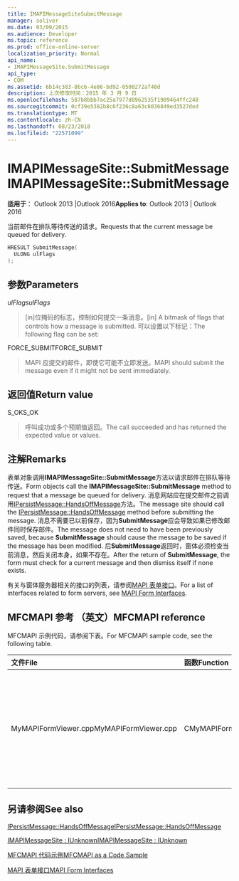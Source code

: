 ```yaml
---
title: IMAPIMessageSiteSubmitMessage
manager: soliver
ms.date: 03/09/2015
ms.audience: Developer
ms.topic: reference
ms.prod: office-online-server
localization_priority: Normal
api_name:
- IMAPIMessageSite.SubmitMessage
api_type:
- COM
ms.assetid: 6b14c383-8bc6-4e86-bd92-0500272af40d
description: 上次修改时间：2015 年 3 月 9 日
ms.openlocfilehash: 587b8bbb7ac25a7977d8962535f1909464ffc248
ms.sourcegitcommit: 0cf39e5382b8c6f236c8a63c6036849ed3527ded
ms.translationtype: MT
ms.contentlocale: zh-CN
ms.lasthandoff: 08/23/2018
ms.locfileid: "22571099"
---
```

# <a name="imapimessagesitesubmitmessage"></a><span data-ttu-id="b42e0-103">IMAPIMessageSite::SubmitMessage</span><span class="sxs-lookup"><span data-stu-id="b42e0-103">IMAPIMessageSite::SubmitMessage</span></span>

  
  
<span data-ttu-id="b42e0-104">**适用于**： Outlook 2013 |Outlook 2016</span><span class="sxs-lookup"><span data-stu-id="b42e0-104">**Applies to**: Outlook 2013 | Outlook 2016</span></span> 
  
<span data-ttu-id="b42e0-105">当前邮件在排队等待传送的请求。</span><span class="sxs-lookup"><span data-stu-id="b42e0-105">Requests that the current message be queued for delivery.</span></span>
  
```cpp
HRESULT SubmitMessage(
  ULONG ulFlags
);
```

## <a name="parameters"></a><span data-ttu-id="b42e0-106">参数</span><span class="sxs-lookup"><span data-stu-id="b42e0-106">Parameters</span></span>

 <span data-ttu-id="b42e0-107">_ulFlags_</span><span class="sxs-lookup"><span data-stu-id="b42e0-107">_ulFlags_</span></span>
  
> <span data-ttu-id="b42e0-108">[in]位掩码的标志，控制如何提交一条消息。</span><span class="sxs-lookup"><span data-stu-id="b42e0-108">[in] A bitmask of flags that controls how a message is submitted.</span></span> <span data-ttu-id="b42e0-109">可以设置以下标记：</span><span class="sxs-lookup"><span data-stu-id="b42e0-109">The following flag can be set:</span></span>
    
<span data-ttu-id="b42e0-110">FORCE_SUBMIT</span><span class="sxs-lookup"><span data-stu-id="b42e0-110">FORCE_SUBMIT</span></span> 
  
> <span data-ttu-id="b42e0-111">MAPI 应提交的邮件，即使它可能不立即发送。</span><span class="sxs-lookup"><span data-stu-id="b42e0-111">MAPI should submit the message even if it might not be sent immediately.</span></span>
    
## <a name="return-value"></a><span data-ttu-id="b42e0-112">返回值</span><span class="sxs-lookup"><span data-stu-id="b42e0-112">Return value</span></span>

<span data-ttu-id="b42e0-113">S_OK</span><span class="sxs-lookup"><span data-stu-id="b42e0-113">S_OK</span></span> 
  
> <span data-ttu-id="b42e0-114">呼叫成功或多个预期值返回。</span><span class="sxs-lookup"><span data-stu-id="b42e0-114">The call succeeded and has returned the expected value or values.</span></span>
    
## <a name="remarks"></a><span data-ttu-id="b42e0-115">注解</span><span class="sxs-lookup"><span data-stu-id="b42e0-115">Remarks</span></span>

<span data-ttu-id="b42e0-116">表单对象调用**IMAPIMessageSite::SubmitMessage**方法以请求邮件在排队等待传送。</span><span class="sxs-lookup"><span data-stu-id="b42e0-116">Form objects call the **IMAPIMessageSite::SubmitMessage** method to request that a message be queued for delivery.</span></span> <span data-ttu-id="b42e0-117">消息网站应在提交邮件之前调用[IPersistMessage::HandsOffMessage](ipersistmessage-handsoffmessage.md)方法。</span><span class="sxs-lookup"><span data-stu-id="b42e0-117">The message site should call the [IPersistMessage::HandsOffMessage](ipersistmessage-handsoffmessage.md) method before submitting the message.</span></span> <span data-ttu-id="b42e0-118">消息不需要已以前保存，因为**SubmitMessage**应会导致如果已修改邮件同时保存邮件。</span><span class="sxs-lookup"><span data-stu-id="b42e0-118">The message does not need to have been previously saved, because **SubmitMessage** should cause the message to be saved if the message has been modified.</span></span> <span data-ttu-id="b42e0-119">后**SubmitMessage**返回时，窗体必须检查当前消息，然后关闭本身，如果不存在。</span><span class="sxs-lookup"><span data-stu-id="b42e0-119">After the return of **SubmitMessage**, the form must check for a current message and then dismiss itself if none exists.</span></span> 
  
<span data-ttu-id="b42e0-120">有关与窗体服务器相关的接口的列表，请参阅[MAPI 表单接口](mapi-form-interfaces.md)。</span><span class="sxs-lookup"><span data-stu-id="b42e0-120">For a list of interfaces related to form servers, see [MAPI Form Interfaces](mapi-form-interfaces.md).</span></span>
  
## <a name="mfcmapi-reference"></a><span data-ttu-id="b42e0-121">MFCMAPI 参考 （英文）</span><span class="sxs-lookup"><span data-stu-id="b42e0-121">MFCMAPI reference</span></span>

<span data-ttu-id="b42e0-122">MFCMAPI 示例代码，请参阅下表。</span><span class="sxs-lookup"><span data-stu-id="b42e0-122">For MFCMAPI sample code, see the following table.</span></span>
  
|<span data-ttu-id="b42e0-123">**文件**</span><span class="sxs-lookup"><span data-stu-id="b42e0-123">**File**</span></span>|<span data-ttu-id="b42e0-124">**函数**</span><span class="sxs-lookup"><span data-stu-id="b42e0-124">**Function**</span></span>|<span data-ttu-id="b42e0-125">**Comment**</span><span class="sxs-lookup"><span data-stu-id="b42e0-125">**Comment**</span></span>|
|:-----|:-----|:-----|
|<span data-ttu-id="b42e0-126">MyMAPIFormViewer.cpp</span><span class="sxs-lookup"><span data-stu-id="b42e0-126">MyMAPIFormViewer.cpp</span></span>  <br/> |<span data-ttu-id="b42e0-127">CMyMAPIFormViewer::SubmitMessage</span><span class="sxs-lookup"><span data-stu-id="b42e0-127">CMyMAPIFormViewer::SubmitMessage</span></span>  <br/> |<span data-ttu-id="b42e0-128">MFCMAPI 使用**IMAPIMessageSite::SubmitMessage**方法保存邮件。</span><span class="sxs-lookup"><span data-stu-id="b42e0-128">MFCMAPI uses the **IMAPIMessageSite::SubmitMessage** method to save the message.</span></span> <span data-ttu-id="b42e0-129">首先，它将调用**IPersistMessage::HandsOffMessage**方法，然后它调用**SubmitMessage**。</span><span class="sxs-lookup"><span data-stu-id="b42e0-129">First, it calls the **IPersistMessage::HandsOffMessage** method, and then it calls **SubmitMessage**.</span></span>  <br/> |
   
## <a name="see-also"></a><span data-ttu-id="b42e0-130">另请参阅</span><span class="sxs-lookup"><span data-stu-id="b42e0-130">See also</span></span>



[<span data-ttu-id="b42e0-131">IPersistMessage::HandsOffMessage</span><span class="sxs-lookup"><span data-stu-id="b42e0-131">IPersistMessage::HandsOffMessage</span></span>](ipersistmessage-handsoffmessage.md)
  
[<span data-ttu-id="b42e0-132">IMAPIMessageSite : IUnknown</span><span class="sxs-lookup"><span data-stu-id="b42e0-132">IMAPIMessageSite : IUnknown</span></span>](imapimessagesiteiunknown.md)


[<span data-ttu-id="b42e0-133">MFCMAPI 代码示例</span><span class="sxs-lookup"><span data-stu-id="b42e0-133">MFCMAPI as a Code Sample</span></span>](mfcmapi-as-a-code-sample.md)
  
[<span data-ttu-id="b42e0-134">MAPI 表单接口</span><span class="sxs-lookup"><span data-stu-id="b42e0-134">MAPI Form Interfaces</span></span>](mapi-form-interfaces.md)

